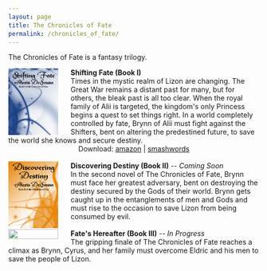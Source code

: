```yaml
---
layout: page
title: The Chronicles of Fate
permalink: /chronicles_of_fate/
---
```


The Chronicles of Fate is a fantasy trilogy.

<img src="/images/shiftingfateredo.jpg" align="left" style="width:100%; height:100%; max-width:100px; max-height:150px; padding-right:25px;" />
<div>
    <b>Shifting Fate (Book I)</b><br/> Times in the mystic realm of Lizon are changing. The Great War remains a distant past for many, but for others, the bleak past is all too clear. When the royal family of Alii is targeted, the kingdom's only Princess begins a quest to set things right. In a world completely controlled by fate, Brynn of Alii must fight against the Shifters, bent on altering the predestined future, to save the world she knows and secure destiny.<br/>
     <div style="text-align:center">
     	Download: <a href="http://amzn.com/B004PLNQ4C" target="_blank">amazon</a> | <a href="https://www.smashwords.com/books/view/46705" target="_blank">smashwords</a>
     </div>
</div>
<br/>
<img src="/images/discoveringdestiny.jpg" align="left" style="width:100%; height:100%; max-width:100px; max-height:150px; padding-right:25px;" />
<div><b>Discovering Destiny (Book II)</b> -- <i>Coming Soon</i><br/>In the second novel of The Chronicles of Fate, Brynn must face her greatest adversary, bent on destroying the destiny secured by the Gods of their world. Brynn gets caught up in the entanglements of men and Gods and must rise to the occasion to save Lizon from being consumed by evil.
</div>
<br/>
<img src="/images/fateshereafter" align="left" style="width:100%; height:100%; max-width:100px; max-height:150px; padding-right:25px;" />
<div><b>Fate's Hereafter (Book III)</b> -- <i>In Progress</i><br/>The gripping finale of The Chronicles of Fate reaches a climax as Brynn, Cyrus, and her family must overcome Eldric and his men to save the people of Lizon.
</div>
